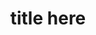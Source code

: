 ---
layout: work-template
meta: meta description here
next-piece: /piece1
prev-piece: /piece5
title: title here
type: type of project
description: problem/solution/result
img1: packaging-project-1.jpg
img2: photo
img3: other photo
---